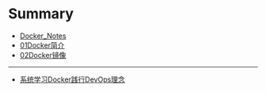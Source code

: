 # Summary

* [Docker_Notes](README.md)
* [01Docker简介](docker简介.md)
* [02Docker镜像](docker镜像.md)

-----
* [系统学习Docker践行DevOps理念](系统学习Docker践行DevOps理念.md)

